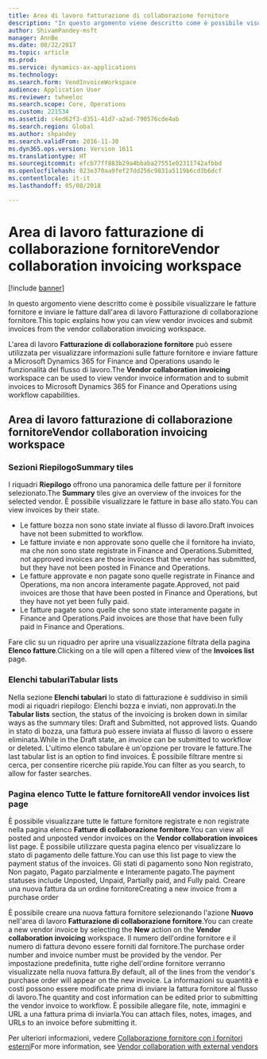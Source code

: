 ```yaml
---
title: Area di lavoro fatturazione di collaborazione fornitore
description: "In questo argomento viene descritto come è possibile visualizzare le fatture fornitore e inviare le fatture dall'area di lavoro Fatturazione di collaborazione fornitore."
author: ShivamPandey-msft
manager: AnnBe
ms.date: 08/22/2017
ms.topic: article
ms.prod: 
ms.service: dynamics-ax-applications
ms.technology: 
ms.search.form: VendInvoiceWorkspace
audience: Application User
ms.reviewer: twheeloc
ms.search.scope: Core, Operations
ms.custom: 221534
ms.assetid: c4ed62f3-d351-41d7-a2ad-790576cde4ab
ms.search.region: Global
ms.author: shpandey
ms.search.validFrom: 2016-11-30
ms.dyn365.ops.version: Version 1611
ms.translationtype: HT
ms.sourcegitcommit: efcb77ff883b29a4bbaba27551e02311742afbbd
ms.openlocfilehash: 823e370aa9fef27dd256c9831a5119b6cd3b6dcf
ms.contentlocale: it-it
ms.lasthandoff: 05/08/2018

---
```


# <a name="vendor-collaboration-invoicing-workspace"></a><span data-ttu-id="72385-103">Area di lavoro fatturazione di collaborazione fornitore</span><span class="sxs-lookup"><span data-stu-id="72385-103">Vendor collaboration invoicing workspace</span></span>

[!include [banner](../includes/banner.md)]

<span data-ttu-id="72385-104">In questo argomento viene descritto come è possibile visualizzare le fatture fornitore e inviare le fatture dall'area di lavoro Fatturazione di collaborazione fornitore.</span><span class="sxs-lookup"><span data-stu-id="72385-104">This topic explains how you can view vendor invoices and submit invoices from the vendor collaboration invoicing workspace.</span></span>

<span data-ttu-id="72385-105">L'area di lavoro **Fatturazione di collaborazione fornitore** può essere utilizzata per visualizzare informazioni sulle fatture fornitore e inviare fatture a Microsoft Dynamics 365 for Finance and Operations usando le funzionalità del flusso di lavoro.</span><span class="sxs-lookup"><span data-stu-id="72385-105">The **Vendor collaboration invoicing** workspace can be used to view vendor invoice information and to submit invoices to Microsoft Dynamics 365 for Finance and Operations using workflow capabilities.</span></span>


<a name="vendor-collaboration-invoicing-workspace"></a><span data-ttu-id="72385-106">Area di lavoro fatturazione di collaborazione fornitore</span><span class="sxs-lookup"><span data-stu-id="72385-106">Vendor collaboration invoicing workspace</span></span>
----------------------------------------

### <a name="summary-tiles"></a><span data-ttu-id="72385-107">Sezioni Riepilogo</span><span class="sxs-lookup"><span data-stu-id="72385-107">Summary tiles</span></span>

<span data-ttu-id="72385-108">I riquadri **Riepilogo** offrono una panoramica delle fatture per il fornitore selezionato.</span><span class="sxs-lookup"><span data-stu-id="72385-108">The **Summary** tiles give an overview of the invoices for the selected vendor.</span></span> <span data-ttu-id="72385-109">È possibile visualizzare le fatture in base allo stato.</span><span class="sxs-lookup"><span data-stu-id="72385-109">You can view invoices by their state.</span></span>
-   <span data-ttu-id="72385-110">Le fatture bozza non sono state inviate al flusso di lavoro.</span><span class="sxs-lookup"><span data-stu-id="72385-110">Draft invoices have not been submitted to workflow.</span></span>
-   <span data-ttu-id="72385-111">Le fatture inviate e non approvate sono quelle che il fornitore ha inviato, ma che non sono state registrate in Finance and Operations.</span><span class="sxs-lookup"><span data-stu-id="72385-111">Submitted, not approved invoices are those invoices that the vendor has submitted, but they have not been posted in Finance and Operations.</span></span>
-   <span data-ttu-id="72385-112">Le fatture approvate e non pagate sono quelle registrate in Finance and Operations, ma non ancora interamente pagate.</span><span class="sxs-lookup"><span data-stu-id="72385-112">Approved, not paid invoices are those that have been posted in Finance and Operations, but they have not yet been fully paid.</span></span>
-   <span data-ttu-id="72385-113">Le fatture pagate sono quelle che sono state interamente pagate in Finance and Operations.</span><span class="sxs-lookup"><span data-stu-id="72385-113">Paid invoices are those that have been fully paid in Finance and Operations.</span></span>

<span data-ttu-id="72385-114">Fare clic su un riquadro per aprire una visualizzazione filtrata della pagina **Elenco fatture**.</span><span class="sxs-lookup"><span data-stu-id="72385-114">Clicking on a tile will open a filtered view of the **Invoices list** page.</span></span>

### <a name="tabular-lists"></a><span data-ttu-id="72385-115">Elenchi tabulari</span><span class="sxs-lookup"><span data-stu-id="72385-115">Tabular lists</span></span>

<span data-ttu-id="72385-116">Nella sezione **Elenchi tabulari** lo stato di fatturazione è suddiviso in simili modi ai riquadri riepilogo: Elenchi bozza e inviati, non approvati.</span><span class="sxs-lookup"><span data-stu-id="72385-116">In the **Tabular lists** section, the status of the invoicing is broken down in similar ways as the summary tiles: Draft and Submitted, not approved lists.</span></span> <span data-ttu-id="72385-117">Quando in stato di bozza, una fattura può essere inviata al flusso di lavoro o essere eliminata.</span><span class="sxs-lookup"><span data-stu-id="72385-117">While in the Draft state, an invoice can be submitted to workflow or deleted.</span></span> <span data-ttu-id="72385-118">L'ultimo elenco tabulare è un'opzione per trovare le fatture.</span><span class="sxs-lookup"><span data-stu-id="72385-118">The last tabular list is an option to find invoices.</span></span> <span data-ttu-id="72385-119">È possibile filtrare mentre si cerca, per consentire ricerche più rapide.</span><span class="sxs-lookup"><span data-stu-id="72385-119">You can filter as you search, to allow for faster searches.</span></span>

### <a name="all-vendor-invoices-list-page"></a><span data-ttu-id="72385-120">Pagina elenco Tutte le fatture fornitore</span><span class="sxs-lookup"><span data-stu-id="72385-120">All vendor invoices list page</span></span>

<span data-ttu-id="72385-121">È possibile visualizzare tutte le fatture fornitore registrate e non registrate nella pagina elenco **Fatture di collaborazione fornitore**.</span><span class="sxs-lookup"><span data-stu-id="72385-121">You can view all posted and unposted vendor invoices on the **Vendor collaboration invoices** list page.</span></span> <span data-ttu-id="72385-122">È possibile utilizzare questa pagina elenco per visualizzare lo stato di pagamento delle fatture.</span><span class="sxs-lookup"><span data-stu-id="72385-122">You can use this list page to view the payment status of the invoices.</span></span> <span data-ttu-id="72385-123">Gli stati di pagamento sono Non registrato, Non pagato, Pagato parzialmente e Interamente pagato.</span><span class="sxs-lookup"><span data-stu-id="72385-123">The payment statuses include Unposted, Unpaid, Partially paid, and Fully paid.</span></span>
<span data-ttu-id="72385-124">Creare una nuova fattura da un ordine fornitore</span><span class="sxs-lookup"><span data-stu-id="72385-124">Creating a new invoice from a purchase order</span></span>

<span data-ttu-id="72385-125">È possibile creare una nuova fattura fornitore selezionando l'azione **Nuovo** nell'area di lavoro **Fatturazione di collaborazione fornitore**.</span><span class="sxs-lookup"><span data-stu-id="72385-125">You can create a new vendor invoice by selecting the **New** action on the **Vendor collaboration invoicing** workspace.</span></span> <span data-ttu-id="72385-126">Il numero dell'ordine fornitore e il numero di fattura devono essere forniti dal fornitore.</span><span class="sxs-lookup"><span data-stu-id="72385-126">The purchase order number and invoice number must be provided by the vendor.</span></span> <span data-ttu-id="72385-127">Per impostazione predefinita, tutte righe dell'ordine fornitore verranno visualizzate nella nuova fattura.</span><span class="sxs-lookup"><span data-stu-id="72385-127">By default, all of the lines from the vendor's purchase order will appear on the new invoice.</span></span> <span data-ttu-id="72385-128">La informazioni su quantità e costi possono essere modificate prima di inviare la fattura fornitore al flusso di lavoro.</span><span class="sxs-lookup"><span data-stu-id="72385-128">The quantity and cost information can be edited prior to submitting the vendor invoice to workflow.</span></span> <span data-ttu-id="72385-129">È possibile allegare file, note, immagini e URL a una fattura prima di inviarla.</span><span class="sxs-lookup"><span data-stu-id="72385-129">You can attach files, notes, images, and URLs to an invoice before submitting it.</span></span>

<span data-ttu-id="72385-130">Per ulteriori informazioni, vedere [Collaborazione fornitore con i fornitori esterni](../../supply-chain/procurement/vendor-collaboration-work-external-vendors.md)</span><span class="sxs-lookup"><span data-stu-id="72385-130">For more information, see [Vendor collaboration with external vendors](../../supply-chain/procurement/vendor-collaboration-work-external-vendors.md)</span></span>




